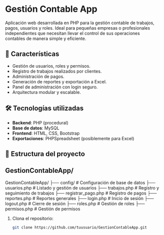 # Gestión Contable App

Aplicación web desarrollada en PHP para la gestión contable de trabajos, pagos, usuarios y roles. Ideal para pequeñas empresas o profesionales independientes que necesitan llevar el control de sus operaciones contables de manera simple y eficiente.

## 🧩 Características

- Gestión de usuarios, roles y permisos.
- Registro de trabajos realizados por clientes.
- Administración de pagos.
- Generación de reportes y exportación a Excel.
- Panel de administración con login seguro.
- Arquitectura modular y escalable.

## 🛠️ Tecnologías utilizadas

- **Backend**: PHP (procedural)
- **Base de datos**: MySQL
- **Frontend**: HTML, CSS, Bootstrap
- **Exportaciones**: PHPSpreadsheet (posiblemente para Excel)

## 📁 Estructura del proyecto

## GestionContableApp/

GestionContableApp/
├── config/                 # Configuración de base de datos
├── usuarios.php            # Listado y gestión de usuarios
├── trabajos.php            # Registro y seguimiento de trabajos
├── registrar_pago.php      # Registro de pagos
├── reportes.php            # Reportes generales
├── login.php               # Inicio de sesión
├── logout.php              # Cierre de sesión
├── roles.php               # Gestión de roles
├── permisos.php            # Gestión de permisos



1. Clona el repositorio:
   ```bash
   git clone https://github.com/tuusuario/GestionContableApp.git
